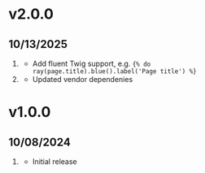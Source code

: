 # v2.0.0
## 10/13/2025

1. [](#new)
    * Add fluent Twig support, e.g. `{% do ray(page.title).blue().label('Page title') %}`
1. [](#improved)
    * Updated vendor dependenies

# v1.0.0
## 10/08/2024

1. [](#new)
    * Initial release
